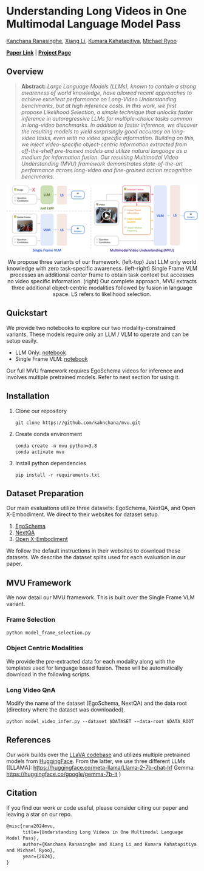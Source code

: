 # Understanding Long Videos in One Multimodal Language Model Pass

[Kanchana Ranasinghe](https://scholar.google.com/citations?user=K2WBZTwAAAAJ&hl=en),
[Xiang Li](https://scholar.google.com/citations?user=qkyC7KQAAAAJ&hl=en),
[Kumara Kahatapitiya](https://scholar.google.com/citations?user=ExGkzjQAAAAJ&hl=en), 
[Michael Ryoo](https://scholar.google.com/citations?user=vcw0TJIAAAAJ&hl=en)

**[Paper Link]()** | **[Project Page](https://kahnchana.github.io/mvu)** 


## Overview
> **Abstract:**
>*Large Language Models (LLMs), known to contain a strong awareness of world knowledge, have allowed recent approaches to achieve excellent performance on Long-Video Understanding benchmarks, but at high inference costs. 
In this work, we first propose Likelihood Selection, a simple technique that unlocks faster inference in autoregressive LLMs for multiple-choice tasks common in long-video benchmarks.
In addition to faster inference, we discover the resulting models to yield surprisingly good accuracy on long-video tasks, even with no video specific information. 
Building on this, we inject video-specific object-centric information extracted from off-the-shelf pre-trained models and utilize natural language as a medium for information fusion. Our resulting Multimodal Video Understanding (MVU) framework demonstrates state-of-the-art performance across long-video and fine-grained action recognition benchmarks.*

<p align="center">
  <img alt="intro_image" src=".github/intro.png" width="950"/>
</p>
<p align="center">
We propose three variants of our framework. (left-top) Just LLM only world knowledge with zero task-specific awareness. (left-right) Single Frame VLM processes an additional center frame to obtain task context but accesses no video specific information. (right) Our complete approach, MVU extracts three additional object-centric modalities followed by fusion in language space. LS refers to likelihood selection. 
</p>


## Quickstart 

We provide two notebooks to explore our two modality-constrained variants. These models require only an LLM / VLM to operate and can be setup easily. 

* LLM Only: [notebook](notebooks/llm_only.ipynb) 
* Single Frame VLM: [notebook](notebooks/sf_vlm.ipynb) 

Our full MVU framework requires EgoSchema videos for inference and involves multiple pretrained models. Refer to next section for using it. 

## Installation 

1. Clone our repository
   ```
   git clone https://github.com/kahnchana/mvu.git
   ```
2. Create conda environment
    ```
    conda create -n mvu python=3.8
    conda activate mvu
    ```
3. Install python dependencies
    ```
    pip install -r requirements.txt
    ```

## Dataset Preparation
Our main evaluations utilize three datasets: EgoSchema, NextQA, and Open X-Embodiment. We direct to their websites for dataset setup. 

1. [EgoSchema](https://github.com/egoschema/EgoSchema)
2. [NextQA](https://github.com/doc-doc/NExT-QA)
3. [Open X-Embodiment](https://github.com/google-deepmind/open_x_embodiment)

We follow the default instructions in their websites to download these datasets. We describe the dataset splits used for each evaluation in our paper. 


## MVU Framework

We now detail our MVU framework. This is built over the Single Frame VLM variant. 

### Frame Selection 

```
python model_frame_selection.py
```

### Object Centric Modalities
We provide the pre-extracted data for each modality along with the templates used for language based fusion.
These will be automatically download in the following scripts. 

### Long Video QnA
Modify the name of the dataset (EgoSchema, NextQA) and the data root (directory where the dataset was downloaded).
```
python model_video_infer.py --dataset $DATASET --data-root $DATA_ROOT
```


## References
Our work builds over the [LLaVA codebase](https://github.com/haotian-liu/LLaVA/tree/main) and utilizes multiple pretrained models from [HuggingFace](https://huggingface.co).  From the latter, we use three different LLMs ([LLAMA]: https://huggingface.co/meta-llama/Llama-2-7b-chat-hf
Gemma: https://huggingface.co/google/gemma-7b-it
)

## Citation
If you find our work or code useful, please consider citing our paper and leaving a star on our repo. 
```
@misc{rana2024mvu,
      title={Understanding Long Videos in One Multimodal Language Model Pass}, 
      author={Kanchana Ranasinghe and Xiang Li and Kumara Kahatapitiya and Michael Ryoo},
      year={2024},
}
```
